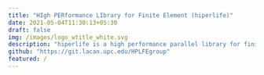 ```yaml
---
title: "HIgh PERformance LIbrary for Finite Element (hiperlife)"
date: 2021-05-04T11:30:13+05:30
draft: false
img: /images/logo_wtitle_white.svg
description: "hiperlife is a high performance parallel library for finite elements. The aim of this library is to provide a computational framework to address problems of cell and tissue mechanobiology for a wide range of cases and users, with special focus on curved surfaces (the cell membrane, the cell cortex, epithelial monolayers,etc.). It is designed to handle the multiphysic nature of problems in mechanobiology, to manage unstructured grids that deal with complex geometries and to allow arbitrary higher-order basis functions that describe the curvature of interfaces. hiperlife is written in C++, uses the Message Passage Interface (MPI) paradigm for parallelism, and is built on top of several packages of the Trilinos Project. These particular choices set the basis for the main features of the library, namely, parallelism, flexibility, user-centered design and sustainability."
github: "https://git.lacan.upc.edu/HPLFEgroup"
featured: /
---
```

